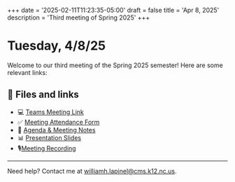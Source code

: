+++
date = '2025-02-11T11:23:35-05:00'
draft = false
title = 'Apr 8, 2025'
description = 'Third meeting of Spring 2025'
+++

# Tuesday, 4/8/25

Welcome to our third meeting of the Spring 2025 semester! Here are some relevant
links:

## 📂 Files and links

- 💻 [Teams Meeting Link](https://teams.microsoft.com/l/meetup-join/19%3ameeting_NTI3MWI0NjEtZjhkOS00ZGFjLTliZTktMDRkOTBhYTBlMGQ0%40thread.v2/0?context=%7b%22Tid%22%3a%222fb36de5-296a-43c7-b5d2-ae73931f0aa3%22%2c%22Oid%22%3a%22312a802b-6ca1-463f-b125-e25e8d650db9%22%7d)
- ✅ [Meeting Attendance Form](https://343b.edulnk.com/e/xv2a34/3mkWSd?__$u__)
- 📄 [Agenda & Meeting Notes](https://docs.google.com/document/d/13711Tlca4QOW1f55aVbNn4fwjFw84vNgaMqYF_u9OiU/edit?usp=sharing)
- 📊 [Presentation Slides](/python-plc/slides/meeting_4_8_25.html)
- 🎙️[Meeting Recording](https://teams.microsoft.com/l/meetingrecap?driveId=b%219KIa2n3YV0KS34QP2u6ZV6cI8YK68pVJsRrMb_wHmt8ARmv2-SIpRrd550b8T-3p&driveItemId=01YMY7SITXSXGGH7FLXFB2TNUDQWKLVGJP&sitePath=https%3A%2F%2Fcharlottemeckschools.sharepoint.com%2Fsites%2FSoftwareDevelopmentPathwayPLCTeam%2FShared+Documents%2FPython+I+and+II%2FRecordings%2FPython+Monthly+PLC-20250408_143028-Meeting+Recording.mp4%3Fweb%3D1&fileUrl=https%3A%2F%2Fcharlottemeckschools.sharepoint.com%2Fsites%2FSoftwareDevelopmentPathwayPLCTeam%2FShared%2520Documents%2FPython%2520I%2520and%2520II%2FRecordings%2FPython%2520Monthly%2520PLC-20250408_143028-Meeting%2520Recording.mp4%3Fweb%3D1&iCalUid=040000008200e00074c5b7101a82e00800000000ab19b9def6a7db01000000000000000010000000af3ae74548a1334db541d49e0114694a&threadId=19%3Aa0589fab0e474084ba72e4cfb91a03a5%40thread.skype&organizerId=46d8ca7b-b00d-4357-a3e0-574776b744c2&tenantId=2fb36de5-296a-43c7-b5d2-ae73931f0aa3&callId=01a1d66a-8577-4b9d-a8e9-f2dcbfe175da&organizerGroupId=ac667246-8dde-4ea0-bc71-7b7c7b60298e&channelType=Standard&replyChainId=1744055666778&subType=RecapSharingLink_RecapCore)

---
Need help? Contact me at [williamh.lapinel@cms.k12.nc.us](mailto:williamh.lapinel@cms.k12.nc.us).
